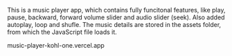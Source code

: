 This is a music player app, which contains fully funcitonal features, like play, pause, backward, forward volume slider and audio slider (seek).
Also added autoplay, loop and shufle.
The music details are stored in the assets folder, from which the JavaScript file loads it.

music-player-kohl-one.vercel.app
